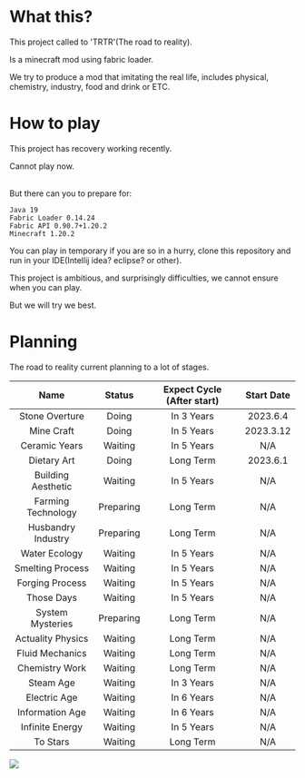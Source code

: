 # What this?

This project called to 'TRTR'(The road to reality).

Is a minecraft mod using fabric loader.

We try to produce a mod that imitating the real life, includes physical, chemistry, industry, food and drink or ETC.

# How to play

This project has recovery working recently.

Cannot play now.

\
But there can you to prepare for:

```
Java 19
Fabric Loader 0.14.24
Fabric API 0.90.7+1.20.2
Minecraft 1.20.2
```

You can play in temporary if you are so in a hurry, clone this repository and run in your IDE(Intellij idea? eclipse? or
other).

This project is ambitious, and surprisingly difficulties, we cannot ensure when you can play.

But we will try we best.

# Planning

The road to reality current planning to a lot of stages.

|        Name        |  Status   | Expect Cycle (After start) | Start Date |
|:------------------:|:---------:|:--------------------------:|:----------:|
|   Stone Overture   |   Doing   |         In 3 Years         |  2023.6.4  |
|     Mine Craft     |   Doing   |         In 5 Years         | 2023.3.12  |
|   Ceramic Years    |  Waiting  |         In 5 Years         |    N/A     |
|    Dietary Art     |   Doing   |         Long Term          |  2023.6.1  |
| Building Aesthetic |  Waiting  |         In 5 Years         |    N/A     |
| Farming Technology | Preparing |         Long Term          |    N/A     |
| Husbandry Industry | Preparing |         Long Term          |    N/A     |
|   Water Ecology    |  Waiting  |         In 5 Years         |    N/A     |
|  Smelting Process  |  Waiting  |         In 5 Years         |    N/A     |
|  Forging Process   |  Waiting  |         In 5 Years         |    N/A     |
|     Those Days     |  Waiting  |         In 5 Years         |    N/A     |
|  System Mysteries  | Preparing |         Long Term          |    N/A     |
| Actuality Physics  |  Waiting  |         Long Term          |    N/A     |
|  Fluid Mechanics   |  Waiting  |         Long Term          |    N/A     |
|   Chemistry Work   |  Waiting  |         Long Term          |    N/A     |
|     Steam Age      |  Waiting  |         In 3 Years         |    N/A     |
|    Electric Age    |  Waiting  |         In 6 Years         |    N/A     |
|  Information Age   |  Waiting  |         In 6 Years         |    N/A     |
|  Infinite Energy   |  Waiting  |         In 5 Years         |    N/A     |
|      To Stars      |  Waiting  |         Long Term          |    N/A     |

![](https://count.getloli.com/get/@cao-awa.the-road-to-reality?theme=rule34)
